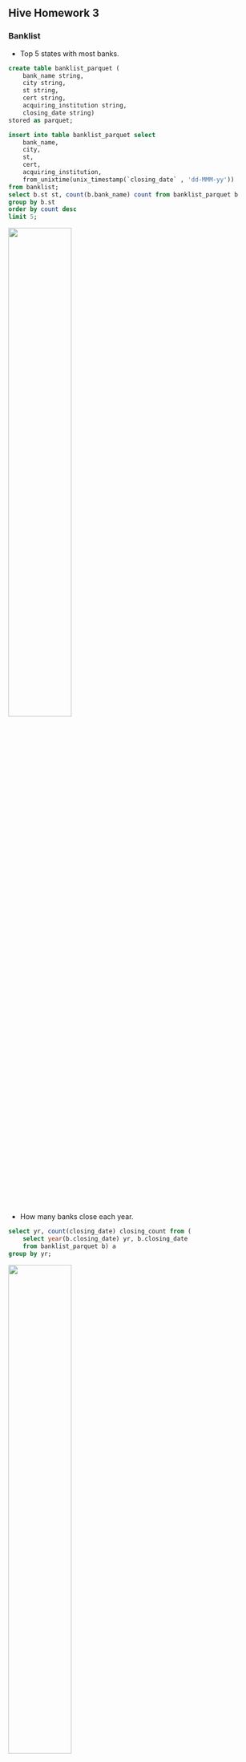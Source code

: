 ## Hive Homework 3

### Banklist
- Top 5 states with most banks.
```sql
create table banklist_parquet (
    bank_name string,
    city string,
    st string,
    cert string, 
    acquiring_institution string,
    closing_date string)
stored as parquet;

insert into table banklist_parquet select
    bank_name,
    city,
    st,
    cert, 
    acquiring_institution,
    from_unixtime(unix_timestamp(`closing_date` , 'dd-MMM-yy'))
from banklist;
select b.st st, count(b.bank_name) count from banklist_parquet b
group by b.st
order by count desc
limit 5;
```
<img src="https://github.com/hao5959/python/blob/master/Hadoop/images/q1.1.png" width="50%">

- How many banks close each year.
```sql
select yr, count(closing_date) closing_count from (
    select year(b.closing_date) yr, b.closing_date 
    from banklist_parquet b) a
group by yr;
```
<img src="https://github.com/hao5959/python/blob/master/Hadoop/images/q1.2.png" width="50%">

### Chicago Crime Dataset
- create parquet table partiton by year
```sql
create table crime_parquet_16_20 (
	id bigint,
    case_number string,
    `date` bigint,
    block string,
    IUCR string,
    primary_type string,
    description string,
    loc_desc string,
    arrest boolean,
    domestic boolean,
    bead string,
    district string,
    ward int,
    community_area string,
    FBI_code string,
    x_coordinate int,
    y_coordinate int,
    update_on string,
    latitude float,
    longitude float,
    loc string
)
partitioned by (yr int)
stored as parquet;
```
- import data from 2016 to 2020
```sql
insert into table crime_parquet_16_20 partition (yr=2016) select 
    id,
    case_number,
    `date`,
    block,
    iucr,
    primary_type,
    description,
    loc_desc,
    arrest,
    domestic,
    beat,
    district,
    ward,
    community_area,
    fbi_code,
    x_coordinate,
    y_coordinate,
    updated_on,
    latitude,
    longitude,
    loc
from chicago.crime_parquet where yr = 2016;
```
- 3. Write queries to answer following questions:
  - a. Which type of crime is most occurring for each year?
  ```sql
  select t.primary_type, t.yr, cnt, r from (
	select s.primary_type, s.yr, s.cnt, rank() over(partition by yr order by cnt desc) r from (
		select primary_type, count(*) cnt, yr from crime_parquet_16_20 group by yr, primary_type) s
	) t
  where r <= 10;
  ```
  <img src="https://github.com/hao5959/python/blob/master/Hadoop/images/q2.3.a.png" width="50%">
  
  - b. Which locations are most likely for a crime to happen?  
  ```sql
  select loc_desc, count(*) cnt from crime_parquet_16_20
  group by loc_desc
  order by cnt desc
  limit 10;
  ```
  <img src="https://github.com/hao5959/python/blob/master/Hadoop/images/q2.3.b.png" width="50%">
  
  - c. Are there certain high crime rate locations for certain crime types?
  ```sql
  select loc_desc, ratio, primary_type from (
	select loc_desc, rank() over(partition by loc_desc order by ratio) rank, ratio, primary_type from (
		select round(x.cnt*100/y.total_cnt, 0) ratio, x.loc_desc, x.primary_type from 
			(select loc_desc, primary_type, count(*) cnt from crime_parquet_16_20 group by loc_desc, primary_type) x
		join 
			(select loc_desc, count(*) total_cnt from crime_parquet_16_20 group by loc_desc) y
		on (x.loc_desc = y.loc_desc) 
	) s 
  )t where rank = 1;
  ```
  ```sql
  select loc_desc, primary_type, cnt_rank from (
      select loc_desc, primary_type, rank() over(partition by loc_desc order by ratio) cnt_rank from (
	  select loc_desc, primary_type, round(type_cnt*100/loc_cnt, 2) ratio from (
		select 
			loc_desc, 
			primary_type, 
			count(*) over(partition by loc_desc) loc_cnt,
			count(*) over(partition by loc_desc, primary_type) type_cnt
		from crime_parquet_16_20) s 
	)t 
  ) f where cnt_rank = 1;
  ```
  <img src="https://github.com/hao5959/python/blob/master/Hadoop/images/q2.3.3.png" width="50%">
### Reatil_DB
-1. List all orders with total order_items = 5.
```sql
select o.order_id, sum(oi.order_item_quantity) cnt from orders o
left join order_items oi 
on o.order_id = oi.order_item_order_id
group by o.order_id
having sum(oi.order_item_quantity) = 5;
```
```
return 5806
```
-2/3. List customer_fname，customer_id, order_id, order item_count with total order_items = 5.
```sql
select 
    c.customer_fname customer_fname, 
    c.customer_id customer_id, 
    orders.order_id order_id, 
    oi.order_item_quantity item_count 
FROM 
    customers c
join orders on c.customer_id = orders.order_customer_id
join order_items oi on orders.order_id = oi.order_item_order_id
where orders.order_id in (
    select order_id
    from orders 
    join order_items on orders.order_id = order_items.order_item_order_id
    group by orders.order_id
    having sum(order_item_quantity) = 5
    );
 ```
 ```
 return 14665
 ```
-4. List top 10 most popular product categories.
```sql
select category_name, sum(oi.order_item_quantity) cnt 
from categories c
join products p on p.product_category_id = c.category_id
join order_items oi on oi.order_item_product_id = p.product_id
group by c.category_name
order by cnt desc
limit 10;
```
<img src="https://github.com/hao5959/python/blob/master/Hadoop/images/q3.4.png" width="50%">
-5. List top 10 revenue generating products.

```sql
select 
    sum(order_item_subtotal) revenue,
    p.product_name product_name
from 
    products p
join order_items oi on oi.order_item_product_id = p.product_id
join orders o on o.order_id = oi.order_item_order_id
group by p.product_name
order by revenue desc
limit 10;
```
<img src="https://github.com/hao5959/python/blob/master/Hadoop/images/q3.5.png" width="50%">
